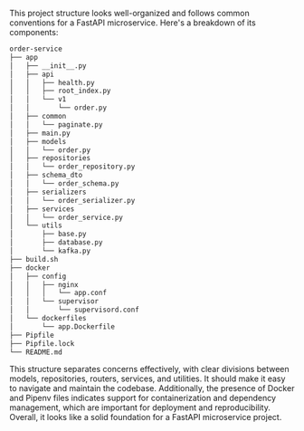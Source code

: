 This project structure looks well-organized and follows common conventions for a FastAPI microservice. Here's a breakdown of its components:

```bash
order-service
├── app
│   ├── __init__.py
│   ├── api
│   │   ├── health.py
│   │   ├── root_index.py
│   │   └── v1
│   │       └── order.py
│   ├── common
│   │   └── paginate.py
│   ├── main.py
│   ├── models
│   │   └── order.py
│   ├── repositories
│   │   └── order_repository.py
│   ├── schema_dto
│   │   └── order_schema.py
│   ├── serializers
│   │   └── order_serializer.py
│   ├── services
│   │   └── order_service.py
│   └── utils
│       ├── base.py
│       ├── database.py
│       └── kafka.py
├── build.sh
├── docker
│   ├── config
│   │   ├── nginx
│   │   │   └── app.conf
│   │   └── supervisor
│   │       └── supervisord.conf
│   └── dockerfiles
│       └── app.Dockerfile
├── Pipfile
├── Pipfile.lock
└── README.md

```

This structure separates concerns effectively, with clear divisions between models, repositories, routers, services, and utilities. It should make it easy to navigate and maintain the codebase. Additionally, the presence of Docker and Pipenv files indicates support for containerization and dependency management, which are important for deployment and reproducibility. Overall, it looks like a solid foundation for a FastAPI microservice project.
